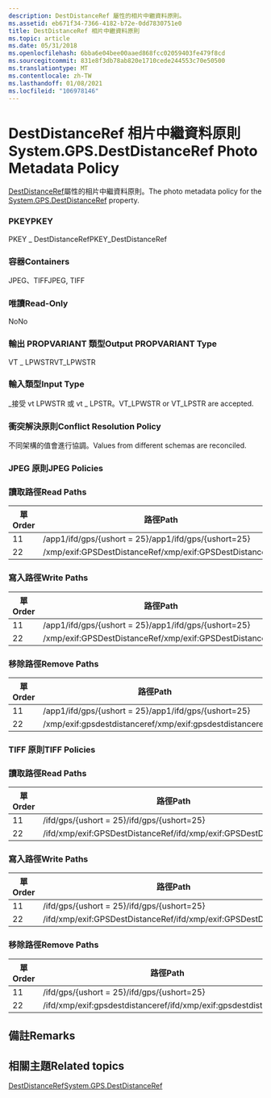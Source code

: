 ```yaml
---
description: DestDistanceRef 屬性的相片中繼資料原則。
ms.assetid: eb671f34-7366-4182-b72e-0dd7830751e0
title: DestDistanceRef 相片中繼資料原則
ms.topic: article
ms.date: 05/31/2018
ms.openlocfilehash: 6bba6e04bee00aaed868fcc02059403fe479f8cd
ms.sourcegitcommit: 831e8f3db78ab820e1710cede244553c70e50500
ms.translationtype: MT
ms.contentlocale: zh-TW
ms.lasthandoff: 01/08/2021
ms.locfileid: "106978146"
---
```

# <a name="systemgpsdestdistanceref-photo-metadata-policy"></a><span data-ttu-id="abc66-103">DestDistanceRef 相片中繼資料原則</span><span class="sxs-lookup"><span data-stu-id="abc66-103">System.GPS.DestDistanceRef Photo Metadata Policy</span></span>

<span data-ttu-id="abc66-104">[DestDistanceRef](../properties/props-system-gps-destdistanceref.md)屬性的相片中繼資料原則。</span><span class="sxs-lookup"><span data-stu-id="abc66-104">The photo metadata policy for the [System.GPS.DestDistanceRef](../properties/props-system-gps-destdistanceref.md) property.</span></span>

### <a name="pkey"></a><span data-ttu-id="abc66-105">PKEY</span><span class="sxs-lookup"><span data-stu-id="abc66-105">PKEY</span></span>

<span data-ttu-id="abc66-106">PKEY \_ DestDistanceRef</span><span class="sxs-lookup"><span data-stu-id="abc66-106">PKEY\_DestDistanceRef</span></span>

### <a name="containers"></a><span data-ttu-id="abc66-107">容器</span><span class="sxs-lookup"><span data-stu-id="abc66-107">Containers</span></span>

<span data-ttu-id="abc66-108">JPEG、TIFF</span><span class="sxs-lookup"><span data-stu-id="abc66-108">JPEG, TIFF</span></span>

### <a name="read-only"></a><span data-ttu-id="abc66-109">唯讀</span><span class="sxs-lookup"><span data-stu-id="abc66-109">Read-Only</span></span>

<span data-ttu-id="abc66-110">No</span><span class="sxs-lookup"><span data-stu-id="abc66-110">No</span></span>

### <a name="output-propvariant-type"></a><span data-ttu-id="abc66-111">輸出 PROPVARIANT 類型</span><span class="sxs-lookup"><span data-stu-id="abc66-111">Output PROPVARIANT Type</span></span>

<span data-ttu-id="abc66-112">VT \_ LPWSTR</span><span class="sxs-lookup"><span data-stu-id="abc66-112">VT\_LPWSTR</span></span>

### <a name="input-type"></a><span data-ttu-id="abc66-113">輸入類型</span><span class="sxs-lookup"><span data-stu-id="abc66-113">Input Type</span></span>

<span data-ttu-id="abc66-114">\_接受 vt LPWSTR 或 vt \_ LPSTR。</span><span class="sxs-lookup"><span data-stu-id="abc66-114">VT\_LPWSTR or VT\_LPSTR are accepted.</span></span>

### <a name="conflict-resolution-policy"></a><span data-ttu-id="abc66-115">衝突解決原則</span><span class="sxs-lookup"><span data-stu-id="abc66-115">Conflict Resolution Policy</span></span>

<span data-ttu-id="abc66-116">不同架構的值會進行協調。</span><span class="sxs-lookup"><span data-stu-id="abc66-116">Values from different schemas are reconciled.</span></span>

### <a name="jpeg-policies"></a><span data-ttu-id="abc66-117">JPEG 原則</span><span class="sxs-lookup"><span data-stu-id="abc66-117">JPEG Policies</span></span>

### <a name="read-paths"></a><span data-ttu-id="abc66-118">讀取路徑</span><span class="sxs-lookup"><span data-stu-id="abc66-118">Read Paths</span></span>



| <span data-ttu-id="abc66-119">單</span><span class="sxs-lookup"><span data-stu-id="abc66-119">Order</span></span> | <span data-ttu-id="abc66-120">路徑</span><span class="sxs-lookup"><span data-stu-id="abc66-120">Path</span></span>                         | <span data-ttu-id="abc66-121">磁片格式</span><span class="sxs-lookup"><span data-stu-id="abc66-121">Disk Format</span></span> |
|-------|------------------------------|-------------|
| <span data-ttu-id="abc66-122">1</span><span class="sxs-lookup"><span data-stu-id="abc66-122">1</span></span>     | <span data-ttu-id="abc66-123">/app1/ifd/gps/{ushort = 25}</span><span class="sxs-lookup"><span data-stu-id="abc66-123">/app1/ifd/gps/{ushort=25}</span></span>    | <span data-ttu-id="abc66-124">ascii</span><span class="sxs-lookup"><span data-stu-id="abc66-124">ascii</span></span>       |
| <span data-ttu-id="abc66-125">2</span><span class="sxs-lookup"><span data-stu-id="abc66-125">2</span></span>     | <span data-ttu-id="abc66-126">/xmp/exif:GPSDestDistanceRef</span><span class="sxs-lookup"><span data-stu-id="abc66-126">/xmp/exif:GPSDestDistanceRef</span></span> | <span data-ttu-id="abc66-127">Unicode</span><span class="sxs-lookup"><span data-stu-id="abc66-127">unicode</span></span>     |



 

### <a name="write-paths"></a><span data-ttu-id="abc66-128">寫入路徑</span><span class="sxs-lookup"><span data-stu-id="abc66-128">Write Paths</span></span>



| <span data-ttu-id="abc66-129">單</span><span class="sxs-lookup"><span data-stu-id="abc66-129">Order</span></span> | <span data-ttu-id="abc66-130">路徑</span><span class="sxs-lookup"><span data-stu-id="abc66-130">Path</span></span>                         | <span data-ttu-id="abc66-131">磁片格式</span><span class="sxs-lookup"><span data-stu-id="abc66-131">Disk Format</span></span> |
|-------|------------------------------|-------------|
| <span data-ttu-id="abc66-132">1</span><span class="sxs-lookup"><span data-stu-id="abc66-132">1</span></span>     | <span data-ttu-id="abc66-133">/app1/ifd/gps/{ushort = 25}</span><span class="sxs-lookup"><span data-stu-id="abc66-133">/app1/ifd/gps/{ushort=25}</span></span>    | <span data-ttu-id="abc66-134">ascii</span><span class="sxs-lookup"><span data-stu-id="abc66-134">ascii</span></span>       |
| <span data-ttu-id="abc66-135">2</span><span class="sxs-lookup"><span data-stu-id="abc66-135">2</span></span>     | <span data-ttu-id="abc66-136">/xmp/exif:GPSDestDistanceRef</span><span class="sxs-lookup"><span data-stu-id="abc66-136">/xmp/exif:GPSDestDistanceRef</span></span> | <span data-ttu-id="abc66-137">Unicode</span><span class="sxs-lookup"><span data-stu-id="abc66-137">unicode</span></span>     |



 

### <a name="remove-paths"></a><span data-ttu-id="abc66-138">移除路徑</span><span class="sxs-lookup"><span data-stu-id="abc66-138">Remove Paths</span></span>



| <span data-ttu-id="abc66-139">單</span><span class="sxs-lookup"><span data-stu-id="abc66-139">Order</span></span> | <span data-ttu-id="abc66-140">路徑</span><span class="sxs-lookup"><span data-stu-id="abc66-140">Path</span></span>                         |
|-------|------------------------------|
| <span data-ttu-id="abc66-141">1</span><span class="sxs-lookup"><span data-stu-id="abc66-141">1</span></span>     | <span data-ttu-id="abc66-142">/app1/ifd/gps/{ushort = 25}</span><span class="sxs-lookup"><span data-stu-id="abc66-142">/app1/ifd/gps/{ushort=25}</span></span>    |
| <span data-ttu-id="abc66-143">2</span><span class="sxs-lookup"><span data-stu-id="abc66-143">2</span></span>     | <span data-ttu-id="abc66-144">/xmp/exif:gpsdestdistanceref</span><span class="sxs-lookup"><span data-stu-id="abc66-144">/xmp/exif:gpsdestdistanceref</span></span> |



 

### <a name="tiff-policies"></a><span data-ttu-id="abc66-145">TIFF 原則</span><span class="sxs-lookup"><span data-stu-id="abc66-145">TIFF Policies</span></span>

### <a name="read-paths"></a><span data-ttu-id="abc66-146">讀取路徑</span><span class="sxs-lookup"><span data-stu-id="abc66-146">Read Paths</span></span>



| <span data-ttu-id="abc66-147">單</span><span class="sxs-lookup"><span data-stu-id="abc66-147">Order</span></span> | <span data-ttu-id="abc66-148">路徑</span><span class="sxs-lookup"><span data-stu-id="abc66-148">Path</span></span>                             | <span data-ttu-id="abc66-149">磁片格式</span><span class="sxs-lookup"><span data-stu-id="abc66-149">Disk Format</span></span> |
|-------|----------------------------------|-------------|
| <span data-ttu-id="abc66-150">1</span><span class="sxs-lookup"><span data-stu-id="abc66-150">1</span></span>     | <span data-ttu-id="abc66-151">/ifd/gps/{ushort = 25}</span><span class="sxs-lookup"><span data-stu-id="abc66-151">/ifd/gps/{ushort=25}</span></span>             | <span data-ttu-id="abc66-152">ascii</span><span class="sxs-lookup"><span data-stu-id="abc66-152">ascii</span></span>       |
| <span data-ttu-id="abc66-153">2</span><span class="sxs-lookup"><span data-stu-id="abc66-153">2</span></span>     | <span data-ttu-id="abc66-154">/ifd/xmp/exif:GPSDestDistanceRef</span><span class="sxs-lookup"><span data-stu-id="abc66-154">/ifd/xmp/exif:GPSDestDistanceRef</span></span> | <span data-ttu-id="abc66-155">Unicode</span><span class="sxs-lookup"><span data-stu-id="abc66-155">unicode</span></span>     |



 

### <a name="write-paths"></a><span data-ttu-id="abc66-156">寫入路徑</span><span class="sxs-lookup"><span data-stu-id="abc66-156">Write Paths</span></span>



| <span data-ttu-id="abc66-157">單</span><span class="sxs-lookup"><span data-stu-id="abc66-157">Order</span></span> | <span data-ttu-id="abc66-158">路徑</span><span class="sxs-lookup"><span data-stu-id="abc66-158">Path</span></span>                             | <span data-ttu-id="abc66-159">磁片格式</span><span class="sxs-lookup"><span data-stu-id="abc66-159">Disk Format</span></span> |
|-------|----------------------------------|-------------|
| <span data-ttu-id="abc66-160">1</span><span class="sxs-lookup"><span data-stu-id="abc66-160">1</span></span>     | <span data-ttu-id="abc66-161">/ifd/gps/{ushort = 25}</span><span class="sxs-lookup"><span data-stu-id="abc66-161">/ifd/gps/{ushort=25}</span></span>             | <span data-ttu-id="abc66-162">ascii</span><span class="sxs-lookup"><span data-stu-id="abc66-162">ascii</span></span>       |
| <span data-ttu-id="abc66-163">2</span><span class="sxs-lookup"><span data-stu-id="abc66-163">2</span></span>     | <span data-ttu-id="abc66-164">/ifd/xmp/exif:GPSDestDistanceRef</span><span class="sxs-lookup"><span data-stu-id="abc66-164">/ifd/xmp/exif:GPSDestDistanceRef</span></span> | <span data-ttu-id="abc66-165">Unicode</span><span class="sxs-lookup"><span data-stu-id="abc66-165">unicode</span></span>     |



 

### <a name="remove-paths"></a><span data-ttu-id="abc66-166">移除路徑</span><span class="sxs-lookup"><span data-stu-id="abc66-166">Remove Paths</span></span>



| <span data-ttu-id="abc66-167">單</span><span class="sxs-lookup"><span data-stu-id="abc66-167">Order</span></span> | <span data-ttu-id="abc66-168">路徑</span><span class="sxs-lookup"><span data-stu-id="abc66-168">Path</span></span>                             |
|-------|----------------------------------|
| <span data-ttu-id="abc66-169">1</span><span class="sxs-lookup"><span data-stu-id="abc66-169">1</span></span>     | <span data-ttu-id="abc66-170">/ifd/gps/{ushort = 25}</span><span class="sxs-lookup"><span data-stu-id="abc66-170">/ifd/gps/{ushort=25}</span></span>             |
| <span data-ttu-id="abc66-171">2</span><span class="sxs-lookup"><span data-stu-id="abc66-171">2</span></span>     | <span data-ttu-id="abc66-172">/ifd/xmp/exif:gpsdestdistanceref</span><span class="sxs-lookup"><span data-stu-id="abc66-172">/ifd/xmp/exif:gpsdestdistanceref</span></span> |



 

## <a name="remarks"></a><span data-ttu-id="abc66-173">備註</span><span class="sxs-lookup"><span data-stu-id="abc66-173">Remarks</span></span>

## <a name="related-topics"></a><span data-ttu-id="abc66-174">相關主題</span><span class="sxs-lookup"><span data-stu-id="abc66-174">Related topics</span></span>

<dl> <dt>

[<span data-ttu-id="abc66-175">DestDistanceRef</span><span class="sxs-lookup"><span data-stu-id="abc66-175">System.GPS.DestDistanceRef</span></span>](../properties/props-system-gps-destdistanceref.md)
</dt> </dl>

 

 

